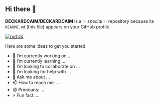 ## Hi there 👋


**DECKARDCAIM/DECKARDCAIM** is a ✨ _special_ ✨ repository because its `README.md` (this file) appears on your GitHub profile.
<p align="left"> <a href="https://github.com/ryo-ma/github-profile-trophy"><img src="https://github-profile-trophy.vercel.app/?username=DECKARDCAIM" alt="rortizs" /></a> </p>
Here are some ideas to get you started:

- 🔭 I’m currently working on ...
- 🌱 I’m currently learning ...
- 👯 I’m looking to collaborate on ...
- 🤔 I’m looking for help with ...
- 💬 Ask me about ...
- 📫 How to reach me: ...
- 😄 Pronouns: ...
- ⚡ Fun fact: ...

